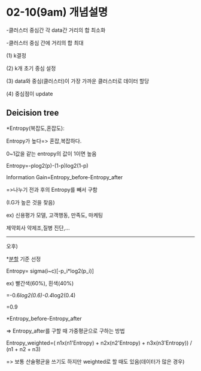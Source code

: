 # 02-10(9am) 개념설명 

-클러스터 중심간 각 data간 거리의 합 최소화

-클러스터 중심 간에 거리의 합 최대

(1) k결정

(2) k개 초기 중심 설정

(3) data와 중심(클러스터)이 가장 가까운 클러스터로 데이터 할당

(4) 중심점이 update

## Deicision tree 

*Entropy(복잡도,혼잡도):

Entropy가 높다=> 혼잡,복잡하다.

0~1값을 같는 entropy의 값이 1이면 높음

Entropy=-plog2(p)-(1-p)log2(1-p)

Information Gain=Entropy_before-Entropy_after

=>나누기 전과 후의 Entropy를 빼서 구함

(I.G가 높은 것을 찾음)

ex) 신용평가 모델, 고객행동, 만족도, 마케팅

제약회사 약제조,질병 진단,...

-----------------------------------------------------------

오후)

*<u>분할</u> 기준 선정

Entropy= sigma(i~c)[-p_i*log2(p_i)]

  ex) 빨간색(60%), 흰색(40%)

=-0.6*log2(0.6)-0.4*log2(0.4)

=0.9

*Entropy_before-Entropy_after

=> Entropy_after를 구할 때 가중평균으로 구하는 방법

Entropy_weighted=( n1x(n1'Entropy) + n2x(n2'Entropy) + n3x(n3'Entropy)) / (n1 + n2 + n3)

=> 보통 산술평균을 쓰기도 하지만 weighted로 할 때도 있음(데이터가 많은 경우)











